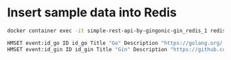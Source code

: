 # Insert sample data into Redis

``` bash
docker container exec -it simple-rest-api-by-gingonic-gin_redis_1 redis-cli

HMSET event:id_go ID id_go Title "Go" Description "https://golang.org/ (Redis)"
HMSET event:id_gin ID id_gin Title "Gin" Description "https://github.com/gin-gonic/gin (Redis)"
```
